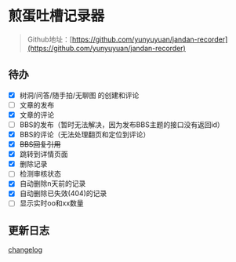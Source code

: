 # 煎蛋吐槽记录器

> Github地址：[https://github.com/yunyuyuan/jandan-recorder](https://github.com/yunyuyuan/jandan-recorder)

## 待办
- [x] 树洞/问答/随手拍/无聊图 的创建和评论
- [ ] 文章的发布
- [x] 文章的评论
- [ ] BBS的发布（暂时无法解决，因为发布BBS主题的接口没有返回id）
- [x] BBS的评论（无法处理翻页和定位到评论）
- [x] ~~BBS回复引用~~
- [x] 跳转到详情页面
- [x] 删除记录
- [ ] 检测审核状态
- [x] 自动删除n天前的记录
- [x] 自动删除已失效(404)的记录
- [ ] 显示实时oo和xx数量

## 更新日志
[changelog](https://github.com/yunyuyuan/jandan-recorder/blob/main/CHANGELOG.md)